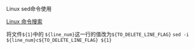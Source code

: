 Linux sed命令使用


[Linux 命令搜索](https://wangchujiang.com/linux-command/c/sed.html)

将文件`${1}`中的 `${line_num}`这一行的值改为`${TO_DELETE_LINE_FLAG}`
`sed -i ${line_num}c${TO_DELETE_LINE_FLAG} ${1}`

